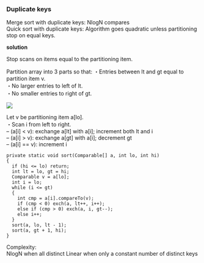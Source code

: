 ### Duplicate keys

Merge sort with duplicate keys: NlogN compares  
Quick sort with duplicate keys:
Algorithm goes quadratic unless partitioning stop on equal keys.  

**solution**

Stop scans on items equal to the partitioning item.  

Partition array into 3 parts so that:
・Entries between lt and gt equal to partition item v.  
・No larger entries to left of lt.  
・No smaller entries to right of gt.  

![](https://i.imgur.com/WNjK4nh.png)


Let v be partitioning item a[lo].  
・Scan i from left to right.  
– (a[i] < v): exchange a[lt] with a[i]; increment both lt and i  
– (a[i] > v): exchange a[gt] with a[i]; decrement gt  
– (a[i] == v): increment i  
```
private static void sort(Comparable[] a, int lo, int hi)
{
  if (hi <= lo) return;
  int lt = lo, gt = hi;
  Comparable v = a[lo];
  int i = lo;
  while (i <= gt)
  {
    int cmp = a[i].compareTo(v);
    if (cmp < 0) exch(a, lt++, i++);
    else if (cmp > 0) exch(a, i, gt--);
    else i++;
  }
  sort(a, lo, lt - 1);
  sort(a, gt + 1, hi);
}
```
Complexity:  
NlogN when all distinct
Linear when only a constant number of distinct keys
